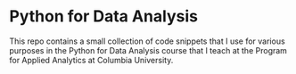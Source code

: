 # Python for Data Analysis

This repo contains a small collection of code snippets that I use for various purposes in the Python for Data Analysis course that I teach at the Program for Applied Analytics at Columbia University.
